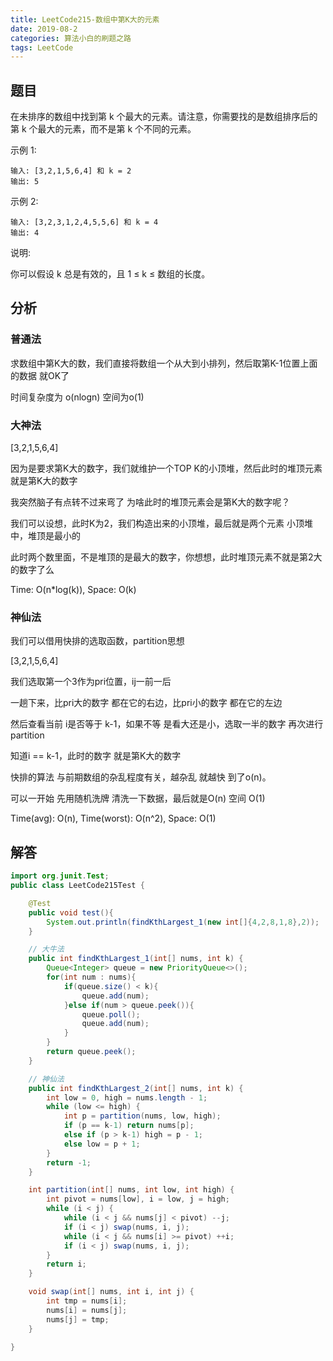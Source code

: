 ```yaml
---
title: LeetCode215-数组中第K大的元素
date: 2019-08-2
categories: 算法小白的刷题之路
tags: LeetCode
---
```


## 题目
在未排序的数组中找到第 k 个最大的元素。请注意，你需要找的是数组排序后的第 k 个最大的元素，而不是第 k 个不同的元素。

示例 1:
```$xslt
输入: [3,2,1,5,6,4] 和 k = 2
输出: 5
```
示例 2:
```$xslt
输入: [3,2,3,1,2,4,5,5,6] 和 k = 4
输出: 4
```

说明:

你可以假设 k 总是有效的，且 1 ≤ k ≤ 数组的长度。


## 分析
### 普通法
求数组中第K大的数，我们直接将数组一个从大到小排列，然后取第K-1位置上面的数据 就OK了

时间复杂度为 o(nlogn) 空间为o(1)

### 大神法
[3,2,1,5,6,4]

因为是要求第K大的数字，我们就维护一个TOP K的小顶堆，然后此时的堆顶元素就是第K大的数字

我突然脑子有点转不过来弯了 为啥此时的堆顶元素会是第K大的数字呢？

我们可以设想，此时K为2，我们构造出来的小顶堆，最后就是两个元素 小顶堆中，堆顶是最小的

此时两个数里面，不是堆顶的是最大的数字，你想想，此时堆顶元素不就是第2大的数字了么

Time: O(n*log(k)), Space: O(k)

### 神仙法
我们可以借用快排的选取函数，partition思想

[3,2,1,5,6,4]

我们选取第一个3作为pri位置，ij一前一后

一趟下来，比pri大的数字 都在它的右边，比pri小的数字 都在它的左边

然后查看当前 i是否等于 k-1，如果不等 是看大还是小，选取一半的数字 再次进行partition

知道i == k-1，此时的数字 就是第K大的数字

快排的算法 与前期数组的杂乱程度有关，越杂乱 就越快 到了o(n)。

可以一开始 先用随机洗牌 清洗一下数据，最后就是O(n) 空间 O(1)

Time(avg): O(n), Time(worst): O(n^2), Space: O(1)



## 解答

````java
import org.junit.Test;
public class LeetCode215Test {

	@Test
	public void test(){
		System.out.println(findKthLargest_1(new int[]{4,2,8,1,8},2));
	}

	// 大牛法
	public int findKthLargest_1(int[] nums, int k) {
		Queue<Integer> queue = new PriorityQueue<>();
		for(int num : nums){
			if(queue.size() < k){
				queue.add(num);
			}else if(num > queue.peek()){
				queue.poll();
				queue.add(num);
			}
		}
		return queue.peek();
	}

	// 神仙法
	public int findKthLargest_2(int[] nums, int k) {
		int low = 0, high = nums.length - 1;
		while (low <= high) {
			int p = partition(nums, low, high);
			if (p == k-1) return nums[p];
			else if (p > k-1) high = p - 1;
			else low = p + 1;
		}
		return -1;
	}

	int partition(int[] nums, int low, int high) {
		int pivot = nums[low], i = low, j = high;
		while (i < j) {
			while (i < j && nums[j] < pivot) --j;
			if (i < j) swap(nums, i, j);
			while (i < j && nums[i] >= pivot) ++i;
			if (i < j) swap(nums, i, j);
		}
		return i;
	}

	void swap(int[] nums, int i, int j) {
		int tmp = nums[i];
		nums[i] = nums[j];
		nums[j] = tmp;
	}

}


````









